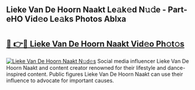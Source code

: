 ## Lieke Van De Hoorn Naakt Le𝚊k𝚎d N𝚞𝚍e - Part-eHO Vid𝚎o Le𝚊ks Photos Ablxa

# <h2><a href="http://fb5fpup.evod.top/?m=Lieke+Van+De+Hoorn+Naakt">🔗 👉🔴 Lieke Van De Hoorn Naakt Vid𝚎o Ph𝚘t𝚘s</a></h2>

[![Lieke Van De Hoorn Naakt N𝚞d𝚎s](https://i.imgur.com/8V9OHl7.gif)](http://fb5fpup.evod.top/?m=Lieke+Van+De+Hoorn+Naakt)
Social media influencer Lieke Van De Hoorn Naakt and content creator renowned for their lifestyle and dance-inspired content. Public figures Lieke Van De Hoorn Naakt can use their influence to advocate for important causes. 
